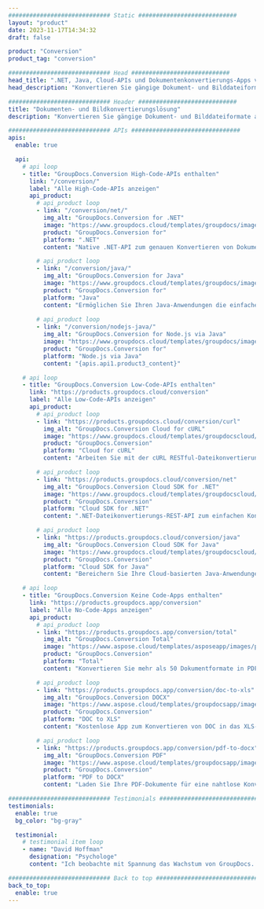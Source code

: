 ```yaml
---
############################# Static ############################
layout: "product"
date: 2023-11-17T14:34:32
draft: false

product: "Conversion"
product_tag: "conversion"

############################# Head ############################
head_title: ".NET, Java, Cloud-APIs und Dokumentenkonvertierungs-Apps von GroupDocs"
head_description: "Konvertieren Sie gängige Dokument- und Bilddateiformate auf jeder Plattform mit App- und API-basierten Lösungen."

############################# Header ############################
title: "Dokumenten- und Bildkonvertierungslösung"
description: "Konvertieren Sie gängige Dokument- und Bilddateiformate auf jeder Plattform mit App- und API-basierten Lösungen."

############################# APIs ###############################
apis:
  enable: true

  api:
    # api loop
    - title: "GroupDocs.Conversion High-Code-APIs enthalten"
      link: "/conversion/"
      label: "Alle High-Code-APIs anzeigen"
      api_product:
        # api_product loop
        - link: "/conversion/net/"
          img_alt: "GroupDocs.Conversion for .NET"
          image: "https://www.groupdocs.cloud/templates/groupdocs/images/product-logos/groupdocs-conversion-net.png"
          product: "GroupDocs.Conversion for"
          platform: ".NET"
          content: "Native .NET-API zum genauen Konvertieren von Dokumenten und Bilddateiformaten in alle Arten von .NET-Anwendungen. Unterstützt das Hinzufügen von Bildwasserzeichen während der Konvertierung."

        # api_product loop
        - link: "/conversion/java/"
          img_alt: "GroupDocs.Conversion for Java"
          image: "https://www.groupdocs.cloud/templates/groupdocs/images/product-logos/groupdocs-conversion-java.png"
          product: "GroupDocs.Conversion for"
          platform: "Java"
          content: "Ermöglichen Sie Ihren Java-Anwendungen die einfache Konvertierung zwischen allen branchenüblichen Dokumentformaten, einschließlich Microsoft Office, PDF, HTML, Bildern und vielen anderen."
          
        # api_product loop
        - link: "/conversion/nodejs-java/"
          img_alt: "GroupDocs.Conversion for Node.js via Java"
          image: "https://www.groupdocs.cloud/templates/groupdocs/images/product-logos/groupdocs-conversion-nodejs-java.png"
          product: "GroupDocs.Conversion for"
          platform: "Node.js via Java"
          content: "{apis.api1.product3_content}"

    # api loop
    - title: "GroupDocs.Conversion Low-Code-APIs enthalten"
      link: "https://products.groupdocs.cloud/conversion"
      label: "Alle Low-Code-APIs anzeigen"
      api_product:
        # api_product loop
        - link: "https://products.groupdocs.cloud/conversion/curl"
          img_alt: "GroupDocs.Conversion Cloud for cURL"
          image: "https://www.groupdocs.cloud/templates/groupdocscloud/images/sdk/272x272/groupdocs_conversion-for-curl.png"
          product: "GroupDocs.Conversion"
          platform: "Cloud for cURL"
          content: "Arbeiten Sie mit der cURL RESTful-Dateikonvertierungs-API, um Microsoft Office, PDF, E-Mail, Project, HTML und andere gängige Dateiformate in Ihren Anwendungen einfach zu konvertieren."

        # api_product loop
        - link: "https://products.groupdocs.cloud/conversion/net"
          img_alt: "GroupDocs.Conversion Cloud SDK for .NET"
          image: "https://www.groupdocs.cloud/templates/groupdocscloud/images/sdk/272x272/groupdocs_conversion-for-net.png"
          product: "GroupDocs.Conversion"
          platform: "Cloud SDK for .NET"
          content: ".NET-Dateikonvertierungs-REST-API zum einfachen Konvertieren von Microsoft Office-, PDF-, E-Mail-, Project-, HTML- und anderen gängigen Dateiformaten auf jeder Plattform mit Cloud SDK."

        # api_product loop
        - link: "https://products.groupdocs.cloud/conversion/java"
          img_alt: "GroupDocs.Conversion Cloud SDK for Java"
          image: "https://www.groupdocs.cloud/templates/groupdocscloud/images/sdk/272x272/groupdocs_conversion-for-java.png"
          product: "GroupDocs.Conversion"
          platform: "Cloud SDK for Java"
          content: "Bereichern Sie Ihre Cloud-basierten Java-Anwendungen mit erweiterten Dokumentenkonvertierungsfunktionen auf jeder Plattform, die REST-APIs aufrufen kann."

    # api loop
    - title: "GroupDocs.Conversion Keine Code-Apps enthalten"
      link: "https://products.groupdocs.app/conversion"
      label: "Alle No-Code-Apps anzeigen"
      api_product:
        # api_product loop
        - link: "https://products.groupdocs.app/conversion/total"
          img_alt: "GroupDocs.Conversion Total"
          image: "https://www.aspose.cloud/templates/asposeapp/images/products/logo/aspose_conversion-app.png"
          product: "GroupDocs.Conversion"
          platform: "Total"
          content: "Konvertieren Sie mehr als 50 Dokumentformate in PDF, XLSX, DOCX, XPS, HTML und mehr."

        # api_product loop
        - link: "https://products.groupdocs.app/conversion/doc-to-xls"
          img_alt: "GroupDocs.Conversion DOCX"
          image: "https://www.aspose.cloud/templates/groupdocsapp/images/products/logo/groupdocs_words-app.png"
          product: "GroupDocs.Conversion"
          platform: "DOC to XLS"
          content: "Kostenlose App zum Konvertieren von DOC in das XLS-Format von jedem Webbrowser aus."

        # api_product loop
        - link: "https://products.groupdocs.app/conversion/pdf-to-docx"
          img_alt: "GroupDocs.Conversion PDF"
          image: "https://www.aspose.cloud/templates/groupdocsapp/images/products/logo/groupdocs_pdf-app.png"
          product: "GroupDocs.Conversion"
          platform: "PDF to DOCX"
          content: "Laden Sie Ihre PDF-Dokumente für eine nahtlose Konvertierung in das Word-Format (DOCX) hoch."

############################# Testimonials ###############################
testimonials:
  enable: true
  bg_color: "bg-gray"

  testimonial:
    # testimonial item loop
    - name: "David Hoffman"
      designation: "Psychologe"
      content: "Ich beobachte mit Spannung das Wachstum von GroupDocs. Die Reaktionsfähigkeit Ihres gesamten Teams hat mir sehr geholfen, wenn ich mit jemandem bei GroupDocs spreche, kann ich garantieren, dass jemand zuhört und Dinge in Gang setzt."

############################# Back to top ###############################
back_to_top:
  enable: true
---
```

